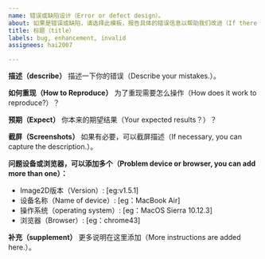 ```yaml
---
name: 错误或缺陷设计（Error or defect design）。
about: 如果是错误或缺陷，请选择此模板，报告具体的错误信息以帮助我们改进（If there are errors or defects, please select this template and report specific error information to help us improve.）。
title: 标题（title）
labels: bug, enhancement, invalid
assignees: hai2007

---
```


**描述（describe）**
描述一下你的错误（Describe your mistakes.）。

**如何重现（How to Reproduce）**
为了重现需要怎么操作（How does it work to reproduce?）？

**预期（Expect）**
你本来的期望结果（Your expected results？）？

**截屏（Screenshots）**
如果有必要，可以截屏描述（If necessary, you can capture the description.）。

**问题设备或浏览器，可以添加多个（Problem device or browser, you can add more than one）：**
 - Image2D版本（Version）: [eg:v1.5.1]
 - 设备名称（Name of device）: [eg：MacBook Air]
 - 操作系统（operating system）: [eg：MacOS Sierra 10.12.3]
 - 浏览器（Browser）: [eg：chrome43]

**补充（supplement）**
更多说明在这里添加（More instructions are added here.）。
